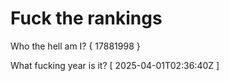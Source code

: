 # Fuck the rankings

Who the hell am I?
{ 17881998 }

What fucking year is it?
[ 2025-04-01T02:36:40Z ]
